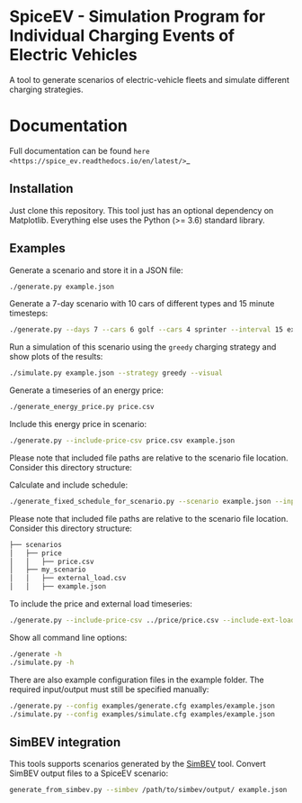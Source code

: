 # SpiceEV - Simulation Program for Individual Charging Events of Electric Vehicles 

A tool to generate scenarios of electric-vehicle fleets and simulate different charging
strategies.

# Documentation

Full documentation can be found `here <https://spice_ev.readthedocs.io/en/latest/>`_

## Installation

Just clone this repository. This tool just has an optional dependency on
Matplotlib. Everything else uses the Python (>= 3.6) standard library.

## Examples

Generate a scenario and store it in a JSON file:

```sh
./generate.py example.json
```

Generate a 7-day scenario with 10 cars of different types and 15 minute timesteps:

```sh
./generate.py --days 7 --cars 6 golf --cars 4 sprinter --interval 15 example.json
```

Run a simulation of this scenario using the `greedy` charging strategy and show
plots of the results:

```sh
./simulate.py example.json --strategy greedy --visual
```

Generate a timeseries of an energy price:
```sh
./generate_energy_price.py price.csv
```

Include this energy price in scenario:
```sh
./generate.py --include-price-csv price.csv example.json
```
Please note that included file paths are relative to the scenario file location. Consider this directory structure:

Calculate and include schedule:
```sh
./generate_fixed_schedule_for_scenario.py --scenario example.json --input data/timeseries/NSM_1.csv --output data/schedules/NSM_1.csv
```
Please note that included file paths are relative to the scenario file location. Consider this directory structure:

```sh
├── scenarios
│   ├── price
│   │   ├── price.csv
│   ├── my_scenario
│   │   ├── external_load.csv
│   │   ├── example.json
```

To include the price and external load timeseries:
```sh
./generate.py --include-price-csv ../price/price.csv --include-ext-load-csv external_load.csv example.json
```

Show all command line options:

```sh
./generate -h
./simulate.py -h
```

There are also example configuration files in the example folder. The required input/output must still be specified manually:

```sh
./generate.py --config examples/generate.cfg examples/example.json
./simulate.py --config examples/simulate.cfg examples/example.json
```

## SimBEV integration

This tools supports scenarios generated by the [SimBEV](https://github.com/rl-institut/simbev) tool. Convert SimBEV output files to a SpiceEV scenario: 
```sh
generate_from_simbev.py --simbev /path/to/simbev/output/ example.json
```
